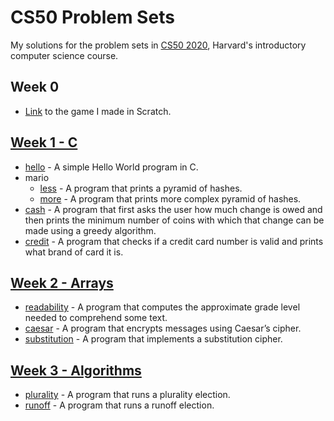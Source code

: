 # CS50 Problem Sets
My solutions for the problem sets in [CS50 2020](https://cs50.harvard.edu/x/2020/), Harvard's introductory computer science course.

  ## Week 0
  - [Link](https://scratch.mit.edu/projects/216200509/) to the game I made in Scratch.
  
  ## [Week 1 - C](/pset1)
   - [hello](pset1/hello) - A simple Hello World program in C.
   - mario
     * [less](pset1/mario/less) - A program that prints a pyramid of hashes.
     * [more](pset1/mario/more) - A program that prints more complex pyramid of hashes.
  - [cash](pset1/cash) - A program that first asks the user how much change is owed and then prints the minimum number of coins with which that change can be made using a greedy algorithm.
  - [credit](pset1/credit) - A program that checks if a credit card number is valid and prints what brand of card it is.

  ## [Week 2 - Arrays](/pset2)
  - [readability](pset2/readability) - A program that computes the approximate grade level needed to comprehend some text.
  - [caesar](pset2/caesar) - A program that encrypts messages using Caesar’s cipher.
  - [substitution](pset2/substitution) - A program that implements a substitution cipher.

  ## [Week 3 - Algorithms](/pset3)
  - [plurality](pset3/plurality) - A program that runs a plurality election.
  - [runoff](pset3/runoff) - A program that runs a runoff election.